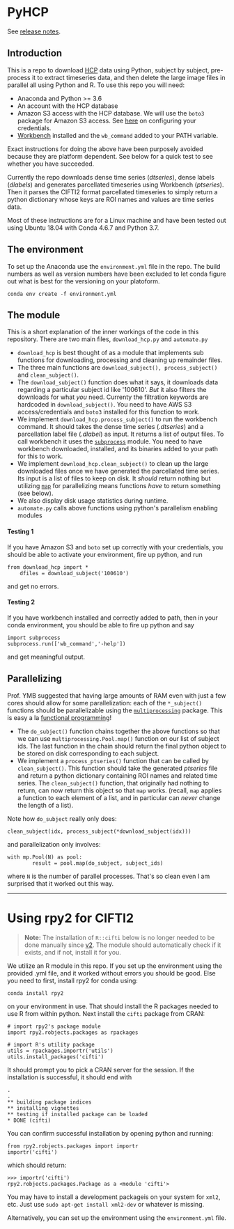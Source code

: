 # PyHCP

See [release notes](https://github.com/iabraham/pyhcp/releases).

## Introduction 

This is a repo to download [HCP](https://db.humanconnectome.org/) data using Python, subject by subject, pre-process it to extract timeseries data, and then delete the large image files in parallel all using Python and R. To use this repo you will need:

 * Anaconda and Python >= 3.6
 * An account with the HCP database
 * Amazon S3 access with the HCP database. We will use the `boto3` package for Amazon S3 access. See [here](https://boto3.amazonaws.com/v1/documentation/api/latest/guide/quickstart.html#configuration'') on configuring your credentials. 
 * [Workbench](https://www.humanconnectome.org/software/connectome-workbench) installed and the `wb_command` added to your PATH variable.

Exact instructions for doing the above have been purposely avoided because they are platform dependent. See below for a quick test to see whether you have succeeded. 

Currently the repo downloads dense time series (*dtseries*), dense labels (*dlabels*) and generates parcellated timeseries using Workbench (*ptseries*). Then it parses the CIFTI2 format parcellated timeseries to simply return a python dictionary whose keys are ROI names and values are time series data. 

Most of these instructions are for a Linux machine and have been tested out using Ubuntu 18.04 with Conda 4.6.7 and Python 3.7. 

## The environment 

To set up the Anaconda use the `environment.yml` file in the repo. The build numbers as well as version numbers have been excluded to let conda figure out what is best for the versioning on your platoform. 

	conda env create -f environment.yml

## The module
This is  a short explanation of the inner workings of the code in this repository. There are two main files, `download_hcp.py` and `automate.py`

 - `download_hcp` is best thought of as a module that implements sub functions for downloading, processing and cleaning up remainder files.
 - The three main functions are `download_subject(), process_subject()` and `clean_subject()`. 
 - The `download_subject()` function does what it says, it downloads data regarding a particular subject id like '100610'. _But_ it also filters the downloads for what _you_ need. Currenty the filtration keywords are hardcoded in `download_subject()`. You need to have AWS S3 access/credentials and `boto3` installed for this function to work. 
 - We implement `download_hcp.process_subject()` to run the workbench command. It should takes the dense time series (*.dtseries*) and a parcellation label file (*.dlabel*) as input. It returns a list of output files. To call workbench it uses the [`subprocess`](https://docs.python.org/3.7/library/subprocess.html) module. You need to have workbench downloaded, installed, and its binaries added to your path for this to work. 
 - We implement `download_hcp.clean_subject()` to clean up the large downloaded files once we have generated the parcellated time series. Its input is a list of files to keep on disk. It _should_ return nothing but utilizing [`map`](https://docs.python.org/3/library/functions.html#map) for parallelizing means functions _have_ to return something (see below).
 - We also display disk usage statistics during runtime.
 - `automate.py` calls above functions using python's parallelism enabling modules

#### Testing 1
If you have Amazon S3 and `boto` set up correctly with your credentials, you should be able to activate your environment, fire up python, and run 

	from download_hcp import *
	    dfiles = download_subject('100610')
	
and get no errors. 


#### Testing 2
If you have workbench installed and correctly added to path, then in your conda environment, you should be able to fire up python and say 

	import subprocess
	subprocess.run(['wb_command','-help'])
	

and get meaningful output. 

## Parallelizing 

Prof. YMB suggested that having large amounts of RAM even with just a few cores should allow for some parallelization: each of the `*_subject()` functions should be parallelizable using the [`multiprocessing`](https://docs.python.org/3.7/library/multiprocessing.html) package. This is easy a la [functional programming](https://en.wikipedia.org/wiki/Functional_programming)!

 - The `do_subject()` function chains together the above functions so that we can use `multiprocessing.Pool.map()` function on our list of subject ids. The last function in the chain should return the final python object to be stored on disk corresponding to each subject.
 - We implement a `process_ptseries()` function that can be called by `clean_subject()`. This function should take the generated _*ptseries*_ file and return a python dictionary containing ROI names and related time series. The `clean_subject()` function, that originally had nothing to return, can now return this object so that `map` works. (recall, `map` applies a function to each element of a list, and in particular can _never_ change the length of a list).

Note how `do_subject` really only does:
	
	clean_subject(idx, process_subject(*download_subject(idx)))

and parallelization only involves:

	with mp.Pool(N) as pool:
    	    result = pool.map(do_subject, subject_ids)
	

where `N` is the number of parallel processes. That's so clean even I am surprised that it worked out this way.


---

# Using rpy2 for CIFTI2

> **Note:** The installation of `R::cifti` below is no longer needed to be done manually since [v2](https://github.com/iabraham/pyhcp/releases/tag/v0.2). The module should automatically check if it exists, and if not, install it for you. 

We utilize an R module in this repo. If you set up the environment using the provided .yml file, and it worked without errors you should be good. Else you need to first, install rpy2 for conda using:

	conda install rpy2

on your environment in use. That should install the R packages needed to use R from within python. Next install the `cifti` package from CRAN:
	
	# import rpy2's package module
	import rpy2.robjects.packages as rpackages
	
	# import R's utility package
	utils = rpackages.importr('utils')
	utils.install_packages('cifti')

It should prompt you to pick a CRAN server for the session. If the installation is successful, it should end with

	.
	.
	** building package indices
	** installing vignettes
	** testing if installed package can be loaded
	* DONE (cifti)

You can confirm successful installation by opening python and running:
	
	from rpy2.robjects.packages import importr
	importr('cifti')
	
which should return:
 
	>>> importr('cifti')
	rpy2.robjects.packages.Package as a <module 'cifti'>

You may have to install a development packageis on your system for `xml2`, etc. Just use `sudo apt-get install xml2-dev` or whatever is missing. 

Alternatively, you can set up the environment using the `environment.yml` file.
